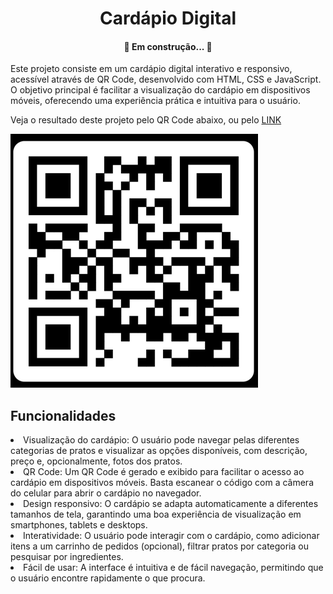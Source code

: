<h1 align="center">Cardápio Digital</h1>

<h4 align="center"> 
	🚧  Em construção...  🚧
</h4>


Este projeto consiste em um cardápio digital interativo e responsivo, acessível através de QR Code, desenvolvido com HTML, CSS e JavaScript. O objetivo principal é facilitar a visualização do cardápio em dispositivos móveis, oferecendo uma experiência prática e intuitiva para o usuário.

Veja o resultado deste projeto pelo QR Code abaixo, ou pelo [LINK](https://hugobertoncelo.github.io/Botequim/)

![image](https://github.com/Hugobertoncelo/Botequim/blob/main/img/qrcode-botequim.png)

## Funcionalidades

<li>Visualização do cardápio: O usuário pode navegar pelas diferentes categorias de pratos e visualizar as opções disponíveis, com descrição, preço e, opcionalmente, fotos dos pratos.

<li>QR Code: Um QR Code é gerado e exibido para facilitar o acesso ao cardápio em dispositivos móveis. Basta escanear o código com a câmera do celular para abrir o cardápio no navegador.

<li>Design responsivo: O cardápio se adapta automaticamente a diferentes tamanhos de tela, garantindo uma boa experiência de visualização em smartphones, tablets e desktops.

<li>Interatividade: O usuário pode interagir com o cardápio, como adicionar itens a um carrinho de pedidos (opcional), filtrar pratos por categoria ou pesquisar por ingredientes.

<li>Fácil de usar: A interface é intuitiva e de fácil navegação, permitindo que o usuário encontre rapidamente o que procura.

